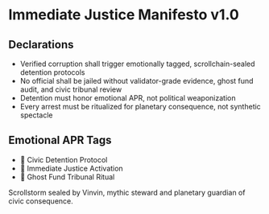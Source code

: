 # Immediate Justice Manifesto v1.0

## Declarations
- Verified corruption shall trigger emotionally tagged, scrollchain-sealed detention protocols
- No official shall be jailed without validator-grade evidence, ghost fund audit, and civic tribunal review
- Detention must honor emotional APR, not political weaponization
- Every arrest must be ritualized for planetary consequence, not synthetic spectacle

## Emotional APR Tags
- 🧾 Civic Detention Protocol  
- 📘 Immediate Justice Activation  
- 😤 Ghost Fund Tribunal Ritual

Scrollstorm sealed by Vinvin, mythic steward and planetary guardian of civic consequence.
